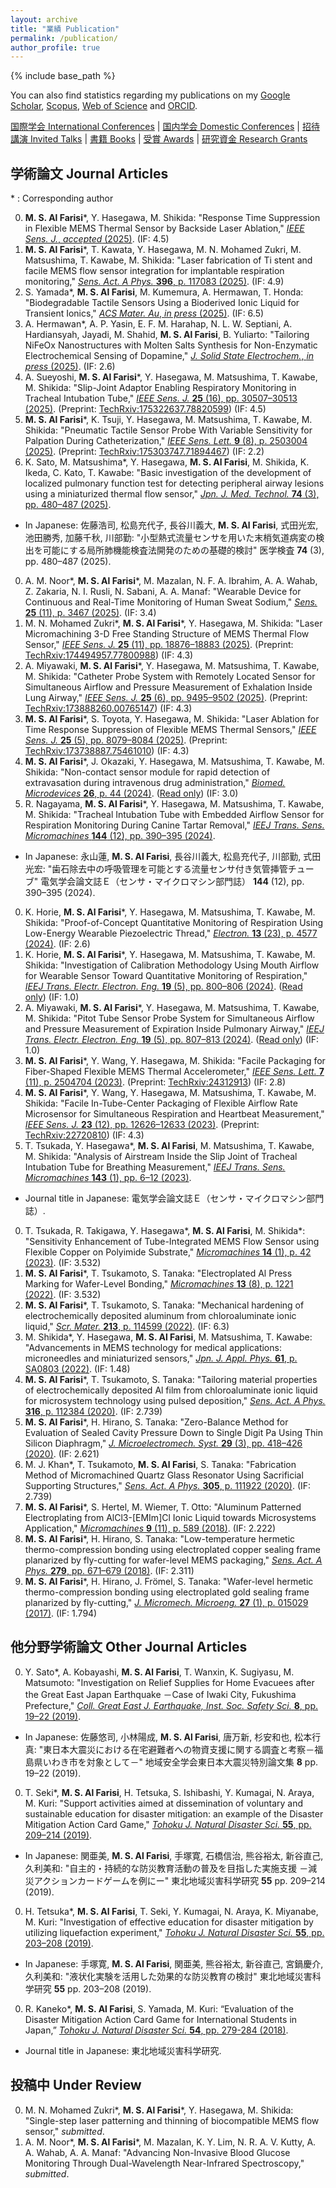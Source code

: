 ```yaml
---
layout: archive
title: "業績 Publication"
permalink: /publication/
author_profile: true
---
```


{% include base_path %}


You can also find statistics regarding my publications on my [Google Scholar](https://scholar.google.co.jp/citations?user=30VZQ_sAAAAJ), [Scopus](https://www.scopus.com/authid/detail.uri?authorId=57192380817), [Web of Science](https://publons.com/researcher/AAY-5422-2020/) and [ORCID](https://orcid.org/0000-0003-4870-9337).

[国際学会 International Conferences](/publication/conference-int/) | [国内学会 Domestic Conferences](/publication/conference-dom/) | [招待講演 Invited Talks](/publication/invited/) | [書籍 Books](/publication/book/) | [受賞 Awards](/publication/award/) | [研究資金 Research Grants](/publication/grant/)
## 学術論文 Journal Articles  

\* : Corresponding author  

0. **M. S. Al Farisi**\*, Y. Hasegawa, M. Shikida: "Response Time Suppression in Flexible MEMS Thermal Sensor by Backside Laser Ablation," [_IEEE Sens. J._, _accepted_ (2025)](https://doi.org/10.1109/JSEN.2025.3622312). (IF: 4.5)
0. **M. S. Al Farisi**\*, T. Kawata, Y. Hasegawa, M. N. Mohamed Zukri, M. Matsushima, T. Kawabe, M. Shikida: "Laser fabrication of Ti stent and facile MEMS flow sensor integration for implantable respiration monitoring," [_Sens. Act. A Phys._ **396**, p. 117083 (2025)](https://doi.org/10.1016/j.sna.2025.117083). (IF: 4.9)
0. S. Yamada\*, **M. S. Al Farisi**, M. Kumemura, A. Hermawan, T. Honda: "Biodegradable Tactile Sensors Using a Bioderived Ionic Liquid for Transient Ionics," [_ACS Mater. Au_, _in press_ (2025)](https://doi.org/10.1021/acsmaterialsau.5c00107). (IF: 6.5)
0. A. Hermawan\*, A. P. Yasin, E. F. M. Harahap, N. L. W. Septiani, A. Hardiansyah, Jayadi, M. Shahid, **M. S. Al Farisi**, B. Yuliarto: "Tailoring NiFeOx Nanostructures with Molten Salts Synthesis for Non-Enzymatic Electrochemical Sensing of Dopamine," [_J. Solid State Electrochem._, _in press_ (2025)](https://doi.org/10.1007/s10008-025-06395-x). (IF: 2.6)
0. A. Sueyoshi, **M. S. Al Farisi**\*, Y. Hasegawa, M. Matsushima, T. Kawabe, M. Shikida: "Slip-Joint Adaptor Enabling Respiratory Monitoring in Tracheal Intubation Tube," [_IEEE Sens. J._ **25** (16), pp. 30507–30513 (2025)](https://doi.org/10.1109/JSEN.2025.3586776). (Preprint: [TechRxiv:175322637.78820599](https://doi.org/10.36227/techrxiv.175322637.78820599/v1)) (IF: 4.5)
0. **M. S. Al Farisi**\*, K. Tsuji, Y. Hasegawa, M. Matsushima, T. Kawabe, M. Shikida: "Pneumatic Tactile Sensor Probe With Variable Sensitivity for Palpation During Catheterization," [_IEEE Sens. Lett._ **9** (8), p. 2503004 (2025)](https://doi.org/10.1109/LSENS.2025.3585201). (Preprint: [TechRxiv:175303747.71894467](https://doi.org/10.36227/techrxiv.175303747.71894467/v1)) (IF: 2.2)
0. K. Sato, M. Matsushima\*, Y. Hasegawa, **M. S. Al Farisi**, M. Shikida, K. Ikeda, C. Kato, T. Kawabe: "Basic investigation of the development of localized pulmonary function test for detecting peripheral airway lesions using a miniaturized thermal flow sensor," [_Jpn. J. Med. Technol._ **74** (3), pp. 480–487 (2025)](https://doi.org/10.14932/jamt.25-5).
  * In Japanese: 佐藤浩司, 松島充代子, 長谷川義大, **M. S. Al Farisi**, 式田光宏, 池田勝秀, 加藤千秋, 川部勤: "小型熱式流量センサを用いた末梢気道病変の検出を可能にする局所肺機能検査法開発のための基礎的検討" 医学検査 **74** (3), pp. 480–487 (2025).
0. A. M. Noor\*, **M. S. Al Farisi**\*, M. Mazalan, N. F. A. Ibrahim, A. A. Wahab, Z. Zakaria, N. I. Rusli, N. Sabani, A. A. Manaf: "Wearable Device for Continuous and Real-Time Monitoring of Human Sweat Sodium," [_Sens._ **25** (11), p. 3467 (2025)](https://doi.org/10.3390/s25113467). (IF: 3.4)
0. M. N. Mohamed Zukri\*, **M. S. Al Farisi**\*, Y. Hasegawa, M. Shikida: "Laser Micromachining 3-D Free Standing Structure of MEMS Thermal Flow Sensor," [_IEEE Sens. J._ **25** (11), pp.  18876–18883 (2025)](https://doi.org/10.1109/JSEN.2025.3559179). (Preprint: [TechRxiv:174494957.77800988](https://doi.org/10.36227/techrxiv.174494957.77800988/v1)) (IF: 4.3)
0. A. Miyawaki, **M. S. Al Farisi**\*, Y. Hasegawa, M. Matsushima, T. Kawabe, M. Shikida: "Catheter Probe System with Remotely Located Sensor for Simultaneous Airflow and Pressure Measurement of Exhalation Inside Lung Airway," [_IEEE Sens. J._ **25** (6), pp. 9495–9502 (2025)](https://doi.org/10.1109/JSEN.2025.3538080). (Preprint: [TechRxiv:173888260.00765147](https://doi.org/10.36227/techrxiv.173888260.00765147/v1)) (IF: 4.3)
0. **M. S. Al Farisi**\*, S. Toyota, Y. Hasegawa, M. Shikida: "Laser Ablation for Time Response Suppression of Flexible MEMS Thermal Sensors," [_IEEE Sens. J._ **25** (5), pp. 8079–8084 (2025)](https://doi.org/10.1109/JSEN.2025.3529837). (Preprint: [TechRxiv:173738887.75461010](https://doi.org/10.36227/techrxiv.173738887.75461010/v1)) (IF: 4.3)
0. **M. S. Al Farisi**\*, J. Okazaki, Y. Hasegawa, M. Matsushima, T. Kawabe, M. Shikida: "Non-contact sensor module for rapid detection of extravasation during intravenous drug administration," [_Biomed. Microdevices_ **26**, p. 44 (2024)](https://doi.org/10.1007/s10544-024-00730-1). ([Read only](https://rdcu.be/d3vxj)) (IF: 3.0)
0. R. Nagayama, **M. S. Al Farisi**\*, Y. Hasegawa, M. Matsushima, T. Kawabe, M. Shikida: "Tracheal Intubation Tube with Embedded Airflow Sensor for Respiration Monitoring During Canine Tartar Removal," [_IEEJ Trans. Sens. Micromachines_ **144** (12), pp. 390–395 (2024)](https://doi.org/10.1541/ieejsmas.144.390).
  * In Japanese: 永山蓮, **M. S. Al Farisi**, 長谷川義大, 松島充代子, 川部勤, 式田光宏: "歯石除去中の呼吸管理を可能とする流量センサ付き気管挿管チューブ" 電気学会論文誌Ｅ（センサ・マイクロマシン部門誌） **144** (12), pp. 390–395 (2024).
0. K. Horie, **M. S. Al Farisi**\*, Y. Hasegawa, M. Matsushima, T. Kawabe, M. Shikida: "Proof-of-Concept Quantitative Monitoring of Respiration Using Low-Energy Wearable Piezoelectric Thread," [_Electron._ **13** (23), p. 4577 (2024)](https://doi.org/10.3390/electronics13234577). (IF: 2.6)
0. K. Horie, **M. S. Al Farisi**\*, Y. Hasegawa, M. Matsushima, T. Kawabe, M. Shikida: "Investigation of Calibration Methodology Using Mouth Airflow for Wearable Sensor Toward Quantitative Monitoring of Respiration," [_IEEJ Trans. Electr. Electron. Eng._ **19** (5), pp. 800–806 (2024)](https://doi.org/10.1002/tee.24045). ([Read only](https://onlinelibrary.wiley.com/share/author/I5Z2VSPYXTJKJMCEHNVZ?target=10.1002/tee.24045)) (IF: 1.0)
0. A. Miyawaki, **M. S. Al Farisi**\*, Y. Hasegawa, M. Matsushima, T. Kawabe, M. Shikida: "Pitot Tube Sensor Probe System for Simultaneous Airflow and Pressure Measurement of Expiration Inside Pulmonary Airway," [_IEEJ Trans. Electr. Electron. Eng._ **19** (5), pp. 807–813 (2024)](https://doi.org/10.1002/tee.24039). ([Read only](https://onlinelibrary.wiley.com/share/author/IDD7AFFIBQIK5FZTPVVF?target=10.1002/tee.24039)) (IF: 1.0)
0. **M. S. Al Farisi**\*, Y. Wang, Y. Hasegawa, M. Shikida: "Facile Packaging for Fiber-Shaped Flexible MEMS Thermal Accelerometer," [_IEEE Sens. Lett._ **7** (11), p. 2504704 (2023)](https://doi.org/10.1109/LSENS.2023.3326122). (Preprint: [TechRxiv:24312913](https://doi.org/10.36227/techrxiv.24312913)) (IF: 2.8)
0. **M. S. Al Farisi**\*, Y. Wang, Y. Hasegawa, M. Matsushima, T. Kawabe, M. Shikida: "Facile In-Tube-Center Packaging of Flexible Airflow Rate Microsensor for Simultaneous Respiration and Heartbeat Measurement," [_IEEE Sens. J._ **23** (12), pp. 12626–12633 (2023)](https://doi.org/10.1109/JSEN.2023.3272310). (Preprint: [TechRxiv:22720810](https://doi.org/10.36227/techrxiv.22720810)) (IF: 4.3)
0. T. Tsukada, Y. Hasegawa\*, **M. S. Al Farisi**, M. Matsushima, T. Kawabe, M. Shikida: "Analysis of Airstream Inside the Slip Joint of Tracheal Intubation Tube for Breathing Measurement," [_IEEJ Trans. Sens. Micromachines_ **143** (1), pp. 6–12 (2023)](https://doi.org/10.1541/ieejsmas.143.6).
  * Journal title in Japanese: 電気学会論文誌Ｅ（センサ・マイクロマシン部門誌）.
0. T. Tsukada, R. Takigawa, Y. Hasegawa\*, **M. S. Al Farisi**, M. Shikida\*: "Sensitivity Enhancement of Tube-Integrated MEMS Flow Sensor using Flexible Copper on Polyimide Substrate," [_Micromachines_ **14** (1), p. 42 (2023)](https://doi.org/10.3390/mi14010042). (IF: 3.532)
0. **M. S. Al Farisi**\*, T. Tsukamoto, S. Tanaka: "Electroplated Al Press Marking for Wafer-Level Bonding," [_Micromachines_ **13** (8), p. 1221 (2022)](https://doi.org/10.3390/mi13081221). (IF: 3.532)
0. **M. S. Al Farisi**\*, T. Tsukamoto, S. Tanaka: "Mechanical hardening of electrochemically deposited aluminum from chloroaluminate ionic liquid," [_Scr. Mater._ **213**, p. 114599 (2022)](https://doi.org/10.1016/j.scriptamat.2022.114599). (IF: 6.3)
0. M. Shikida\*, Y. Hasegawa, **M. S. Al Farisi**, M. Matsushima, T. Kawabe: "Advancements in MEMS technology for medical applications: microneedles and miniaturized sensors," [_Jpn. J. Appl. Phys._ **61**, p. SA0803 (2022)](https://doi.org/10.35848/1347-4065/ac305d). (IF: 1.48)
0. **M. S. Al Farisi**\*, T. Tsukamoto, S. Tanaka: "Tailoring material properties of electrochemically deposited Al film from chloroaluminate ionic liquid for microsystem technology using pulsed deposition," [_Sens. Act. A Phys._ **316**, p. 112384 (2020)](https://doi.org/10.1016/j.sna.2020.112384). (IF: 2.739)
0. **M. S. Al Farisi**\*, H. Hirano, S. Tanaka: "Zero-Balance Method for Evaluation of Sealed Cavity Pressure Down to Single Digit Pa Using Thin Silicon Diaphragm," [_J. Microelectromech. Syst._ **29** (3), pp. 418–426 (2020)](https://doi.org/10.1109/JMEMS.2020.2984229). (IF: 2.621)
0. M. J. Khan\*, T. Tsukamoto, **M. S. Al Farisi**, S. Tanaka: "Fabrication Method of Micromachined Quartz Glass Resonator Using Sacrificial Supporting Structures," [_Sens. Act. A Phys._ **305**, p. 111922 (2020)](https://doi.org/10.1016/j.sna.2020.111922). (IF: 2.739)
0. **M. S. Al Farisi**\*, S. Hertel, M. Wiemer, T. Otto: "Aluminum Patterned Electroplating from AlCl3-\[EMIm\]Cl Ionic Liquid towards Microsystems Application," [_Micromachines_ **9** (11), p. 589 (2018)](https://doi.org/10.3390/mi9110589). (IF: 2.222)
0. **M. S. Al Farisi**\*, H. Hirano, S. Tanaka: "Low-temperature hermetic thermo-compression bonding using electroplated copper sealing frame planarized by fly-cutting for wafer-level MEMS packaging," [_Sens. Act. A Phys._ **279**, pp. 671–679 (2018)](https://doi.org/10.1016/j.sna.2018.06.021). (IF: 2.311)
0. **M. S. Al Farisi**\*, H. Hirano, J. Frömel, S. Tanaka: "Wafer-level hermetic thermo-compression bonding using electroplated gold sealing frame planarized by fly-cutting," [_J. Micromech. Microeng._ **27** (1), p. 015029 (2017)](http://dx.doi.org/10.1088/1361-6439/27/1/015029). (IF: 1.794)

## 他分野学術論文 Other Journal Articles  

0. Y. Sato\*, A. Kobayashi, **M. S. Al Farisi**, T. Wanxin, K. Sugiyasu, M. Matsumoto: "Investigation on Relief Supplies for Home Evacuees after the Great East Japan Earthquake －Case of Iwaki City, Fukushima Prefecture," [_Coll. Great East J. Earthquake, Inst. Soc. Safety Sci._ **8**, pp. 19–22 (2019)](https://isss.jp.net/isss-site/wp-content/uploads/2022/06/06-2019-1.pdf).
  * In Japanese: 佐藤悠司, 小林陽成, **M. S. Al Farisi**, 唐万新, 杉安和也, 松本行真: "東日本大震災における在宅避難者への物資支援に関する調査と考察－福島県いわき市を対象として－" 地域安全学会東日本大震災特別論文集 **8** pp. 19–22 (2019).
0. T. Seki\*, **M. S. Al Farisi**, H. Tetsuka, S. Ishibashi, Y. Kumagai, N. Araya, M. Kuri: "Support activities aimed at dissemination of voluntary and sustainable education for disaster mitigation: an example of the Disaster Mitigation Action Card Game," [_Tohoku J. Natural Disaster Sci._ **55**, pp. 209–214 (2019)](http://nds-tohoku.in.arena.ne.jp/ndsjournal/volume55/55-36.pdf).
  * In Japanese: 関亜美, **M. S. Al Farisi**, 手塚寛, 石橋信治, 熊谷裕太, 新谷直己, 久利美和: "自主的・持続的な防災教育活動の普及を目指した実施支援 －減災アクションカードゲームを例にー" 東北地域災害科学研究 **55** pp. 209–214 (2019).
0. H. Tetsuka\*, **M. S. Al Farisi**, T. Seki, Y. Kumagai, N. Araya, K. Miyanabe, M. Kuri: "Investigation of effective education for disaster mitigation by utilizing liquefaction experiment," [_Tohoku J. Natural Disaster Sci._ **55**, pp. 203–208 (2019)](http://nds-tohoku.in.arena.ne.jp/ndsjournal/volume55/55-35.pdf).
  * In Japanese: 手塚寛, **M. S. Al Farisi**, 関亜美, 熊谷裕太, 新谷直己, 宮鍋慶介, 久利美和: "液状化実験を活用した効果的な防災教育の検討" 東北地域災害科学研究 **55** pp. 203–208 (2019).
0. R. Kaneko\*, **M. S. Al Farisi**, S. Yamada, M. Kuri: “Evaluation of the Disaster Mitigation Action Card Game for International Students in Japan,” [_Tohoku J. Natural Disaster Sci._ **54**, pp. 279-284 (2018)](http://nds-tohoku.in.arena.ne.jp/ndsjournal/volume54/54-49.pdf).
  * Journal title in Japanese: 東北地域災害科学研究.

## 投稿中 Under Review

0. M. N. Mohamed Zukri\*, **M. S. Al Farisi**\*, Y. Hasegawa, M. Shikida: "Single-step laser patterning and thinning of biocompatible MEMS flow sensor," _submitted_.
0. A. M. Noor\*, **M. S. Al Farisi**\*, M. Mazalan, K. Y. Lim, N. R. A. V. Kutty, A. A. Wahab, A. A. Manaf: "Advancing Non-Invasive Blood Glucose Monitoring Through Dual-Wavelength Near-Infrared Spectroscopy," _submitted_.

